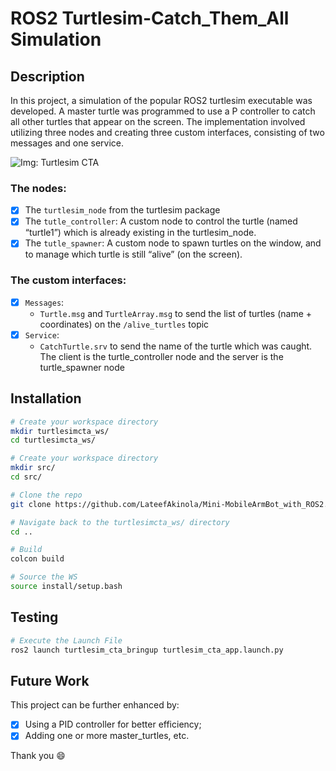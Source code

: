 # ROS2 Turtlesim-Catch_Them_All Simulation
## Description
In this project, a simulation of the popular ROS2 turtlesim executable was developed. A master turtle was programmed to use a P controller to catch all other turtles that appear on the screen. The implementation involved utilizing three nodes and creating three custom interfaces, consisting of two messages and one service.

![Img: Turtlesim CTA](https://github.com/LateefAkinola/ROS2-Turtlesim-Catch_Them_All-Project/assets/105966848/2e9768d5-569b-489e-84d3-d3ed4aa8f32a)

### The nodes:
- [x] The `turtlesim_node` from the turtlesim package
- [x] The `tutle_controller`: A custom node to control the turtle (named “turtle1”) which is already existing in the turtlesim_node.
- [x] The `tutle_spawner`: A custom node to spawn turtles on the window, and to manage which turtle is still “alive” (on the screen).

### The custom interfaces:
- [x] `Messages`:
  - `Turtle.msg` and `TurtleArray.msg` to send the list of turtles (name + coordinates) on the `/alive_turtles` topic
- [x] `Service`:
  - `CatchTurtle.srv` to send the name of the turtle which was caught. The client is the turtle_controller node and the server is the turtle_spawner node

## Installation
```bash
# Create your workspace directory
mkdir turtlesimcta_ws/
cd turtlesimcta_ws/

# Create your workspace directory
mkdir src/
cd src/
```
```bash
# Clone the repo
git clone https://github.com/LateefAkinola/Mini-MobileArmBot_with_ROS2.git
```
```bash
# Navigate back to the turtlesimcta_ws/ directory
cd ..
```
```bash
# Build
colcon build

# Source the WS
source install/setup.bash
```

## Testing
```bash
# Execute the Launch File
ros2 launch turtlesim_cta_bringup turtlesim_cta_app.launch.py 
```

## Future Work
This project can be further enhanced by:
- [x] Using a PID controller for better efficiency;
- [x] Adding one or more master_turtles, etc.

Thank you :smile:
